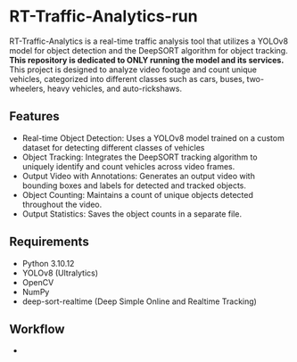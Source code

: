 # RT-Traffic-Analytics-run
RT-Traffic-Analytics is a real-time traffic analysis tool that utilizes a YOLOv8 model for object detection and the DeepSORT algorithm for object tracking. 
**This repository is dedicated to ONLY running the model and its services.**
This project is designed to analyze video footage and count unique vehicles, categorized into different classes such as cars, buses, two-wheelers, heavy vehicles, and auto-rickshaws.

## Features
 - Real-time Object Detection: Uses a YOLOv8 model trained on a custom dataset for detecting different classes of vehicles
 - Object Tracking: Integrates the DeepSORT tracking algorithm to uniquely identify and count vehicles across video frames.
 - Output Video with Annotations: Generates an output video with bounding boxes and labels for detected and tracked objects.
 - Object Counting: Maintains a count of unique objects detected throughout the video.
 - Output Statistics: Saves the object counts in a separate file.
   
## Requirements
 - Python 3.10.12
 - YOLOv8 (Ultralytics)
 - OpenCV
 - NumPy
 - deep-sort-realtime (Deep Simple Online and Realtime Tracking)
   
## Workflow
 - 
